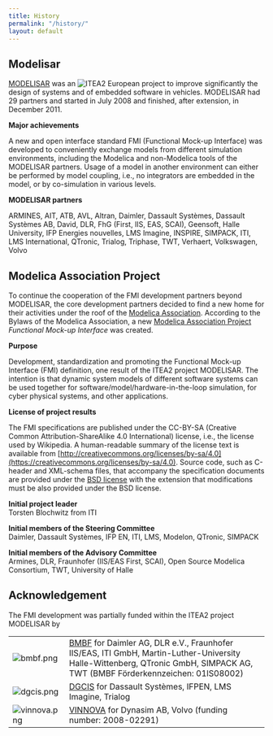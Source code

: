 ```yaml
---
title: History
permalink: "/history/"
layout: default
---
```


## Modelisar

[MODELISAR](https://itea3.org/project/modelisar.html) was an ![ITEA2](https://svn.fmi-standard.org/fmi/branches/public/img/itea2.png) European project to improve significantly the design of systems and of embedded software in vehicles.
MODELISAR had 29 partners and started in July 2008 and finished, after extension, in December 2011.

**Major achievements**

A new and open interface standard FMI (Functional Mock-up Interface) was developed to conveniently exchange models from different simulation environments, including the Modelica and non-Modelica tools of the MODELISAR partners.
Usage of a model in another environment can either be performed by model coupling, i.e., no integrators are embedded in the model, or by co-simulation in various levels.

**MODELISAR partners**

ARMINES, AIT, ATB, AVL, Altran, Daimler, Dassault Systèmes, Dassault Systèmes AB, David, DLR, FhG (First, IIS,
EAS, SCAI), Geensoft, Halle University, IFP Energies nouvelles, LMS Imagine, INSPIRE, SIMPACK, ITI, LMS International,
QTronic, Trialog, Triphase, TWT, Verhaert, Volkswagen, Volvo

## Modelica Association Project

To continue the cooperation of the FMI development partners beyond MODELISAR, the core development partners decided to find a new home for their activities under the roof of the [Modelica Association](https://www.modelica.org/).
According to the Bylaws of the Modelica Association, a new [Modelica Association Project](https://modelica.org/projects) _Functional Mock-up Interface_ was created.

**Purpose**

Development, standardization and promoting the Functional Mock-up Interface (FMI) definition, one result of the ITEA2 project MODELISAR. The intention is that dynamic system models of different software systems can be used together for software/model/hardware-in-the-loop simulation, for cyber physical systems, and other applications.

**License of project results**

The FMI specifications are published under the CC-BY-SA (Creative Common Attribution-ShareAlike 4.0 International) license, i.e., the license used by Wikipedia. A human-readable summary of the license text is available from [http://creativecommons.org/licenses/by-sa/4.0](https://creativecommons.org/licenses/by-sa/4.0). Source code, such as C-header and XML-schema files, that accompany the specification documents are provided under the [BSD license](https://www.opensource.org/licenses/bsd-license.html) with the extension that modifications must be also provided under the BSD license.

**Initial project leader**  
Torsten Blochwitz from ITI

**Initial members of the Steering Committee**  
Daimler, Dassault Systèmes, IFP EN, ITI, LMS, Modelon, QTronic, SIMPACK

**Initial members of the Advisory Committee**  
Armines, DLR, Fraunhofer (IIS/EAS First, SCAI), Open Source Modelica Consortium, TWT, University of Halle

## Acknowledgement

The FMI development was partially funded within the ITEA2 project MODELISAR by

<table class="table table-borderless">
  <tr>
    <td> <img src="https://svn.fmi-standard.org/fmi/branches/public/img/bmbf.png" alt="bmbf.png" title="bmbf.png" /> </td>
    <td> <a href="http://www.bmbf.de/en/index.php">BMBF</a> for Daimler AG, DLR e.V., Fraunhofer IIS/EAS, ITI GmbH, Martin-Luther-University Halle-Wittenberg, QTronic GmbH, SIMPACK AG, TWT (BMBF Förderkennzeichen: 01lS08002)
    </td>
  </tr>
  <tr>
    <td> <img src="https://svn.fmi-standard.org/fmi/branches/public/img/dgcis.png" alt="dgcis.png" title="dgcis.png" /></td>
    <td> <a href="http://www.industrie.gouv.fr/portail/une/dgcis.html">DGCIS</a> for Dassault Systèmes, IFPEN, LMS Imagine, Trialog</td>
  </tr>
  <tr>
    <td> <img src="https://svn.fmi-standard.org/fmi/branches/public/img/vinnova.png" alt="vinnova.png" title="vinnova.png" /></td>
    <td> <a href="http://www.vinnova.se/en/">VINNOVA</a> for Dynasim AB, Volvo (funding number: 2008-02291)</td>
  </tr>
</table>

